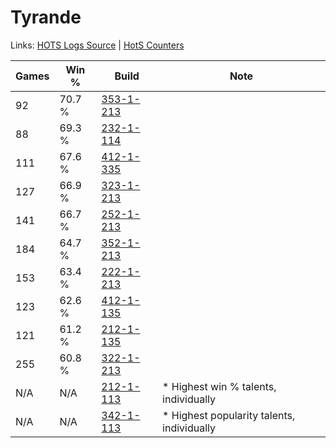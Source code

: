 # Tyrande

Links: [HOTS Logs Source](https://www.hotslogs.com/Sitewide/HeroDetails?Hero=Tyrande) | [HotS Counters](http://hotscounters.com/#/hero/Tyrande)

Games  | Win %  | Build     | Note
-----  | -----  | -----     | ----
92     | 70.7 % | [353-1-213](http://www.heroesfire.com/hots/talent-calculator/tyrande#pdXD) | 
88     | 69.3 % | [232-1-114](http://www.heroesfire.com/hots/talent-calculator/tyrande#l05Q) | 
111    | 67.6 % | [412-1-335](http://www.heroesfire.com/hots/talent-calculator/tyrande#rtbt) | 
127    | 66.9 % | [323-1-213](http://www.heroesfire.com/hots/talent-calculator/tyrande#oUHj) | 
141    | 66.7 % | [252-1-213](http://www.heroesfire.com/hots/talent-calculator/tyrande#lmxz) | 
184    | 64.7 % | [352-1-213](http://www.heroesfire.com/hots/talent-calculator/tyrande#pb4z) | 
153    | 63.4 % | [222-1-213](http://www.heroesfire.com/hots/talent-calculator/tyrande#kdiT) | 
123    | 62.6 % | [412-1-135](http://www.heroesfire.com/hots/talent-calculator/tyrande#rtYl) | 
121    | 61.2 % | [212-1-135](http://www.heroesfire.com/hots/talent-calculator/tyrande#kFGl) | 
255    | 60.8 % | [322-1-213](http://www.heroesfire.com/hots/talent-calculator/tyrande#oRrT) | 
N/A    | N/A    | [212-1-113](http://www.heroesfire.com/hots/talent-calculator/tyrande#kFGP) | * Highest win % talents, individually
N/A    | N/A    | [342-1-113](http://www.heroesfire.com/hots/talent-calculator/tyrande#pCev) | * Highest popularity talents, individually
